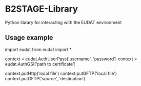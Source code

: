 B2STAGE-Library
===============

Python library for interacting with the EUDAT environment

Usage example
-------------

import eudat
from eudat import *

context = eudat.AuthUserPass('username', 'password')
context = eudat.AuthGSI('path to certificate')

context.putHttp('local file')
context.putGFTP('local file')
context.putGFTP('source', 'destination')



